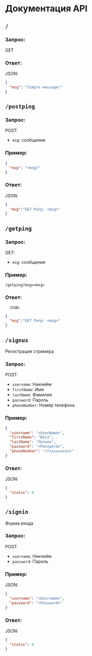 # Документация API

## `/`

### Запрос:

GET

### Ответ:

JSON:

```json
{
  "msg": "Simple message!"
}
```

## `/postping`

### Запрос:

POST:
* ``msg``: сообщение

### Пример: 
```json
{
  "msg": "<msg>"
}
```

### Ответ:

JSON:

```json
{
  "msg":"GET Pong: <msg>"
}
```

## `/getping`

### Запрос:

GET:

* ``msg``: сообщение

### Пример: 
``/getping?msg=<msg>``

### Ответ:

      JSON:

```json
{
  "msg":"GET Pong: <msg>"
}
```

## `/signus`
Регистрация стримера

### Запрос:

POST:

* ``username``: Никнейм
* ``firstName``: Имя
* ``lastName``: Фамилия
* ``password``: Пароль
* ``phoneNumber``: Номер телефона

### Пример: 
```json
{
  "username": "<UserName>",
  "firstName": "Вася",
  "lastName": "Пупкин",
  "password": "<Password>",
  "phoneNumber": "+7xxxxxxxxxx"
}
```

### Ответ:

JSON:

```json
{
  "status": 0
}
```

## ``/signin``
Форма входа

### Запрос: 

POST: 

* ``username``: Никнейм
* ``password``: Пароль

### Пример: 

JSON:

```json
{
  "username": "<Username>",
  "password": "<Password>"
}
```

### Ответ: 

JSON: 

```json
{
  "status": 0
}